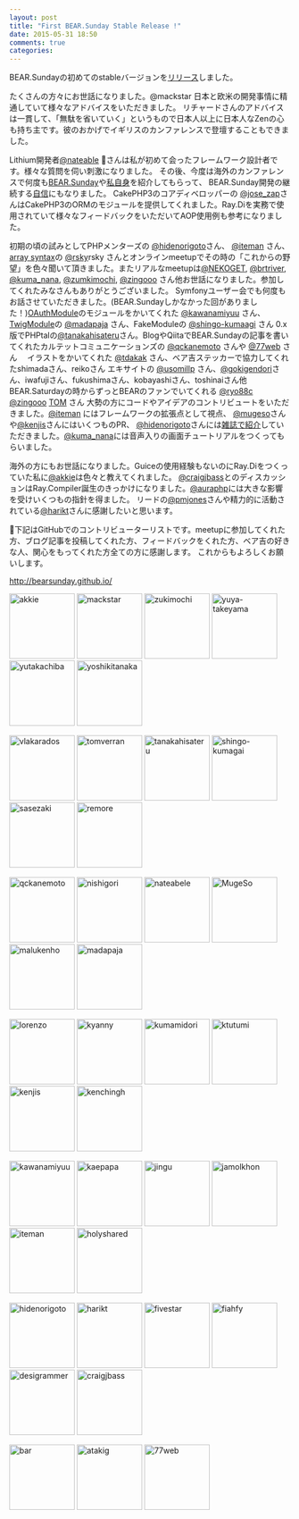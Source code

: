```yaml
---
layout: post
title: "First BEAR.Sunday Stable Release !"
date: 2015-05-31 18:50
comments: true
categories:
---
```


BEAR.Sundayの初めてのstableバージョンを[リリース](https://github.com/bearsunday/BEAR.Sunday/releases/tag/1.0.0)しました。

たくさんの方々にお世話になりました。@mackstar 日本と欧米の開発事情に精通していて様々なアドバイスをいただきました。
リチャードさんのアドバイスは一貫して、「無駄を省いていく」というもので日本人以上に日本人なZenの心も持ち主です。彼のおかげでイギリスのカンファレンスで登壇することもできました。

Lithium開発者[@nateable](https://twitter.com/nateabele) さんは私が初めて会ったフレームワーク設計者です。様々な質問を伺い刺激になりました。
その後、今度は海外のカンファレンスで何度も[BEAR.Sunday](http://sssslide.com/speakerdeck.com/nateabele/designing-hypermedia-apis)や[私自身](http://sssslide.com/speakerdeck.com/nateabele/the-future)を紹介してもらって、
BEAR.Sunday開発の継続する[自信](https://twitter.com/nateabele/status/391317896615714817)にもなりました。
CakePHP3のコアディベロッパーの [@jose_zap](https://twitter.com/jose_zap)さんはCakePHP3のORMのモジュールを提供してくれました。Ray.Diを実務で使用されていて様々なフィードバックをいただいてAOP使用例も参考になりました。

初期の頃の試みとしてPHPメンターズの [@hidenorigoto](https://twitter.com/hidenorigoto)さん、 [@iteman](https://twitter.com/iteman) さん、[array syntax](https://wiki.php.net/rfc/shortsyntaxforarrays)の [@rsky](https://twitter.com/rsky)rsky さんとオンラインmeetupでその時の「これからの野望」を色々聞いて頂きました。またリアルなmeetupは[@NEKOGET](https://twitter.com/NEKOGET), [@brtriver](https://twitter.com/brtriver), [@kuma_nana](https://twitter.com/kuma_nana), [@zumkimochi](https://twitter.com/zumkimochi), [@zingooo](https://twitter.com/zingooo) さん他お世話になりました。参加してくれたみなさんもありがとうございました。
Symfonyユーザー会でも何度もお話させていただきました。(BEAR.Sundayしかなかった回がありました！)[OAuthModule](https://github.com/Ray-Di/Ray.OAuthModule)のモジュールをかいてくれた [@kawanamiyuu](https://twitter.com/kawanamiyuu) さん、[TwigModule](https://github.com/madapaja/Madapaja.TwigModule)の [@madapaja](https://twitter.com/madapaja) さん、FakeModuleの [@shingo-kumaagi](https://twitter.com/shingo-kumaagi) さん
0.x版でPHPtalの[@tanakahisateru](https://twitter.com/tanakahisateru)さん。BlogやQiitaでBEAR.Sundayの記事を書いてくれたカルテットコミュニケーションズの [@qckanemoto](https://twitter.com/qckanemoto) さんや [@77web](https://twitter.com/77web) さん
　イラストをかいてくれた [@tdakak](https://twitter.com/tdakak) さん、ベア吉ステッカーで協力してくれたshimadaさん、reikoさん
エキサイトの [@usomillp](https://twitter.com/usomillp) さん、[@gokigendori](https://twitter.com/gokigendori)さん、iwafujiさん、fukushimaさん、kobayashiさん、toshinaiさん他
BEAR.Saturdayの時からずっとBEARのファンでいてくれる [@ryo88c](https://twitter.com/ryo88c) [@zingooo](https://twitter.com/zingooo) [TOM](http://profile.hatena.ne.jp/stellaqua/) さん
大勢の方にコードやアイデアのコントリビュートをいただきました。[@iteman](https://twitter.com/iteman) にはフレームワークの拡張点として視点、
[@mugeso](https://twitter.com/mugeso)さんや[@kenjis](https://twitter.com/kenjis)さんにはいくつものPR、
[@hidenorigoto](https://twitter.com/hidenorigoto)さんには[雑誌で紹介](http://phpmentors.jp/post/43944158326/web-db-press)していただきました。[@kuma_nana](https://twitter.com/kuma_nana)には音声入りの画面チュートリアルをつくってもらいました。

海外の方にもお世話になりました。Guiceの使用経験もないのにRay.Diをつくっていた私に[@akkie](https://twitter.com/akkie)は色々と教えてくれました。
[@craigjbass](https://twitter.com/craigjbass)とのディスカッションはRay.Compiler誕生のきっかけになりました。[@auraphp](https://twitter.com/auraphp)には大きな影響を受けいくつもの指針を得ました。
リードの[@pmjones](https://twitter.com/pmjonesや)さんや精力的に活動されている[@harikt](https://twitter.com/harikt)さんに感謝したいと思います。

下記はGitHubでのコントリビューターリストです。meetupに参加してくれた方、ブログ記事を投稿してくれた方、フィードバックをくれた方、ベア吉の好きな人、関心をもってくれた方全ての方に感謝します。
これからもよろしくお願いします。

http://bearsunday.github.io/

[<img alt="akkie" src="https://avatars.githubusercontent.com/u/307006?v=3&s=117" width="117">](https://github.com/akkie)
[<img alt="mackstar" src="https://avatars.githubusercontent.com/u/197328?v=3&s=117" width="117">](https://github.com/mackstar)
[<img alt="zukimochi" src="https://avatars.githubusercontent.com/u/529051?v=3&s=117" width="117">](https://github.com/zukimochi)
[<img alt="yuya-takeyama" src="https://avatars.githubusercontent.com/u/241542?v=3&s=117" width="117">](https://github.com/yuya-takeyama)
[<img alt="yutakachiba" src="https://avatars.githubusercontent.com/u/5999747?v=3&s=117" width="117">](https://github.com/yutakachiba)
[<img alt="yoshikitanaka" src="https://avatars.githubusercontent.com/u/460480?v=3&s=117" width="117">](https://github.com/yoshikitanaka)

[<img alt="vlakarados" src="https://avatars.githubusercontent.com/u/386678?v=3&s=117" width="117">](https://github.com/vlakarados)
[<img alt="tomverran" src="https://avatars.githubusercontent.com/u/1388226?v=3&s=117" width="117">](https://github.com/tomverran)
[<img alt="tanakahisateru" src="https://avatars.githubusercontent.com/u/403893?v=3&s=117" width="117">](https://github.com/tanakahisateru)
[<img alt="shingo-kumagai" src="https://avatars.githubusercontent.com/u/7978290?v=3&s=117" width="117">](https://github.com/shingo-kumagai)
[<img alt="sasezaki" src="https://avatars.githubusercontent.com/u/42755?v=3&s=117" width="117">](https://github.com/sasezaki)
[<img alt="remore" src="https://avatars.githubusercontent.com/u/424277?v=3&s=117" width="117">](https://github.com/remore)

[<img alt="qckanemoto" src="https://avatars.githubusercontent.com/u/4360663?v=3&s=117" width="117">](https://github.com/qckanemoto)
[<img alt="nishigori" src="https://avatars.githubusercontent.com/u/928692?v=3&s=117" width="117">](https://github.com/nishigori)
[<img alt="nateabele" src="https://avatars.githubusercontent.com/u/18288?v=3&s=117" width="117">](https://github.com/nateabele)
[<img alt="MugeSo" src="https://avatars.githubusercontent.com/u/250446?v=3&s=117" width="117">](https://github.com/MugeSo)
[<img alt="malukenho" src="https://avatars.githubusercontent.com/u/3275172?v=3&s=117" width="117">](https://github.com/malukenho)
[<img alt="madapaja" src="https://avatars.githubusercontent.com/u/491357?v=3&s=117" width="117">](https://github.com/madapaja)

[<img alt="lorenzo" src="https://avatars.githubusercontent.com/u/37621?v=3&s=117" width="117">](https://github.com/lorenzo)
[<img alt="kyanny" src="https://avatars.githubusercontent.com/u/10515?v=3&s=117" width="117">](https://github.com/kyanny)
[<img alt="kumamidori" src="https://avatars.githubusercontent.com/u/384567?v=3&s=117" width="117">](https://github.com/kumamidori)
[<img alt="ktutumi" src="https://avatars.githubusercontent.com/u/3712782?v=3&s=117" width="117">](https://github.com/ktutumi)
[<img alt="kenjis" src="https://avatars.githubusercontent.com/u/87955?v=3&s=117" width="117">](https://github.com/kenjis)
[<img alt="kenchingh" src="https://avatars.githubusercontent.com/u/5219653?v=3&s=117" width="117">](https://github.com/kenchingh)

[<img alt="kawanamiyuu" src="https://avatars.githubusercontent.com/u/1461463?v=3&s=117" width="117">](https://github.com/kawanamiyuu)
[<img alt="kaepapa" src="https://avatars.githubusercontent.com/u/1049772?v=3&s=117" width="117">](https://github.com/kaepapa)
[<img alt="jingu" src="https://avatars.githubusercontent.com/u/892913?v=3&s=117" width="117">](https://github.com/jingu)
[<img alt="jamolkhon" src="https://avatars.githubusercontent.com/u/817941?v=3&s=117" width="117">](https://github.com/jamolkhon)
[<img alt="iteman" src="https://avatars.githubusercontent.com/u/52985?v=3&s=117" width="117">](https://github.com/iteman)
[<img alt="holyshared" src="https://avatars.githubusercontent.com/u/167190?v=3&s=117" width="117">](https://github.com/holyshared)

[<img alt="hidenorigoto" src="https://avatars.githubusercontent.com/u/89830?v=3&s=117" width="117">](https://github.com/hidenorigoto)
[<img alt="harikt" src="https://avatars.githubusercontent.com/u/120454?v=3&s=117" width="117">](https://github.com/harikt)
[<img alt="fivestar" src="https://avatars.githubusercontent.com/u/30999?v=3&s=117" width="117">](https://github.com/fivestar)
[<img alt="fiahfy" src="https://avatars.githubusercontent.com/u/7123916?v=3&s=117" width="117">](https://github.com/fiahfy)
[<img alt="desigrammer" src="https://avatars.githubusercontent.com/u/1431057?v=3&s=117" width="117">](https://github.com/desigrammer)
[<img alt="craigjbass" src="https://avatars.githubusercontent.com/u/1889973?v=3&s=117" width="117">](https://github.com/craigjbass)

[<img alt="bar" src="https://avatars.githubusercontent.com/u/88155?v=3&s=117" width="117">](https://github.com/bar)
[<img alt="atakig" src="https://avatars.githubusercontent.com/u/552033?v=3&s=117" width="117">](https://github.com/atakig)
[<img alt="77web" src="https://avatars.githubusercontent.com/u/296615?v=3&s=117" width="117">](https://github.com/77web)
